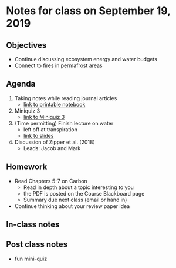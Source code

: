 # Notes for class on September 19, 2019

## Objectives
* Continue discussing ecosystem energy and water budgets
* Connect to fires in permafrost areas

## Agenda
1. Taking notes while reading journal articles
	- [link to printable notebook](../Miscellaneous/note_taking_help/journal_article_notebook.pdf)
2. Miniquiz 3
	- [link to Miniquiz 3](../Mini_Quizzes/miniquiz3_09.19.19.pdf)
3. (Time permitting) Finish lecture on water
	- left off at transpiration
	- [link to slides](../Lecture_Slides/5_energy_water.pdf)
4. Discussion of Zipper et al. (2018)
	- Leads: Jacob and Mark

## Homework
* Read Chapters 5-7 on Carbon
	- Read in depth about a topic interesting to you
	- the PDF is posted on the Course Blackboard page
	- Summary due next class (email or hand in)
* Continue thinking about your review paper idea

## In-class notes

## Post class notes
- fun mini-quiz